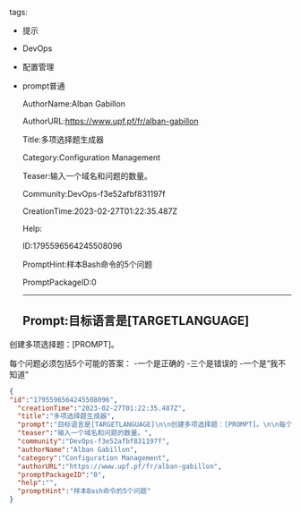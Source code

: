   tags: 
- 提示
- DevOps
- 配置管理
- prompt普通

  AuthorName:Alban Gabillon

  AuthorURL:https://www.upf.pf/fr/alban-gabillon

  Title:多项选择题生成器

  Category:Configuration Management

  Teaser:输入一个域名和问题的数量。

  Community:DevOps-f3e52afbf831197f

  CreationTime:2023-02-27T01:22:35.487Z

  Help:

  ID:1795596564245508096

  PromptHint:样本Bash命令的5个问题

  PromptPackageID:0

  ---

  ## Prompt:目标语言是[TARGETLANGUAGE]

创建多项选择题：[PROMPT]。

每个问题必须包括5个可能的答案：
-一个是正确的
-三个是错误的
-一个是“我不知道”

  ```json
  {
  "id":"1795596564245508096",
    "creationTime":"2023-02-27T01:22:35.487Z",
    "title":"多项选择题生成器",
    "prompt":"目标语言是[TARGETLANGUAGE]\n\n创建多项选择题：[PROMPT]。\n\n每个问题必须包括5个可能的答案：\n-一个是正确的\n-三个是错误的\n-一个是“我不知道”",
    "teaser":"输入一个域名和问题的数量。",
    "community":"DevOps-f3e52afbf831197f",
    "authorName":"Alban Gabillon",
    "category":"Configuration Management",
    "authorURL":"https://www.upf.pf/fr/alban-gabillon",
    "promptPackageID":"0",
    "help":"",
    "promptHint":"样本Bash命令的5个问题"
  }
  ```
